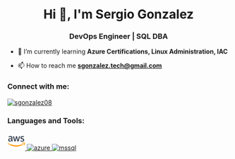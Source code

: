 <h1 align="center">Hi 👋, I'm Sergio Gonzalez</h1>
<h3 align="center">DevOps Engineer | SQL DBA</h3>

- 🌱 I’m currently learning **Azure Certifications, Linux Administration, IAC**

- 📫 How to reach me **sgonzalez.tech@gmail.com**

<h3 align="left">Connect with me:</h3>
<p align="left">
<a href="https://linkedin.com/in/sgonzalez08" target="blank"><img align="center" src="https://raw.githubusercontent.com/rahuldkjain/github-profile-readme-generator/master/src/images/icons/Social/linked-in-alt.svg" alt="sgonzalez08" height="30" width="40" /></a>
</p>

<h3 align="left">Languages and Tools:</h3>
<p align="left"> <a href="https://aws.amazon.com" target="_blank" rel="noreferrer"> <img src="https://raw.githubusercontent.com/devicons/devicon/master/icons/amazonwebservices/amazonwebservices-original-wordmark.svg" alt="aws" width="40" height="40"/> </a> <a href="https://azure.microsoft.com/en-in/" target="_blank" rel="noreferrer"> <img src="https://www.vectorlogo.zone/logos/microsoft_azure/microsoft_azure-icon.svg" alt="azure" width="40" height="40"/> </a> <a href="https://www.microsoft.com/en-us/sql-server" target="_blank" rel="noreferrer"> <img src="https://www.svgrepo.com/show/303229/microsoft-sql-server-logo.svg" alt="mssql" width="40" height="40"/> </a> </p>

